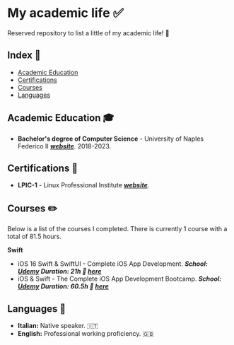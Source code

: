 # My academic life ✅

Reserved repository to list a little of my academic life! 🩵

## Index 📌

* [Academic Education](#academic)
* [Certifications](#certifications)
* [Courses](#courses)
* [Languages](#lang)

<a name="academic"></a>
## Academic Education 🎓
* <b>Bachelor's degree of Computer Science</b> - University of Naples Federico II <b><em><a href="http://www.unina.it/home" target="_blank">website</a></em></b>. 2018-2023.

<a name="certifications"></a>
## Certifications 💾
* <b>LPIC-1</b> - Linux Professional Institute <b><em><a href="https://www.lpi.org/it/" target="_blank">website</a></em></b>. 

<a name="courses"></a>
## Courses ✏️
Below is a list of the courses I completed. There is currently 1 course with a total of 81.5 hours.

<b>Swift</b>
* iOS 16 Swift & SwiftUI - Complete iOS App Development. <b><em>School: <a href="https://www.udemy.com/" target="_blank">Udemy</a> Duration: 21h 📎 <a href="https://udemy-certificate.s3.amazonaws.com/pdf/UC-fb9ff747-8a78-4795-8f84-48be00518c9b.pdf" target="_blank">here</a> </em></b>
* iOS & Swift - The Complete iOS App Development Bootcamp. <b><em>School: <a href="https://www.udemy.com/" target="_blank">Udemy</a> Duration: 60.5h 📎 <a href="https://udemy-certificate.s3.amazonaws.com/pdf/UC-085d85c3-01d0-488e-80af-bf3d2f39d27c.pdf" target="_blank">here</a> </em></b>

<a name="lang"></a>
## Languages 📍
* <b>Italian:</b> Native speaker. 🇮🇹
* <b>English:</b> Professional working proficiency. 🇬🇧
